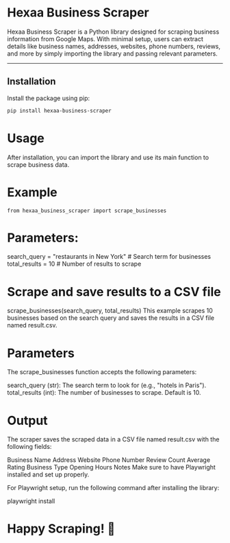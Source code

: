 # Hexaa Business Scraper

Hexaa Business Scraper is a Python library designed for scraping business information from Google Maps. With minimal setup, users can extract details like business names, addresses, websites, phone numbers, reviews, and more by simply importing the library and passing relevant parameters.

---

## Installation

Install the package using pip:

```bash
pip install hexaa-business-scraper
```

# Usage
After installation, you can import the library and use its main function to scrape business data.

# Example
```
from hexaa_business_scraper import scrape_businesses
```

# Parameters:
search_query = "restaurants in New York"  # Search term for businesses
total_results = 10  # Number of results to scrape

# Scrape and save results to a CSV file
scrape_businesses(search_query, total_results)
This example scrapes 10 businesses based on the search query and saves the results in a CSV file named result.csv.

# Parameters
The scrape_businesses function accepts the following parameters:

search_query (str): The search term to look for (e.g., "hotels in Paris").
total_results (int): The number of businesses to scrape. Default is 10.

# Output
The scraper saves the scraped data in a CSV file named result.csv with the following fields:

Business Name
Address
Website
Phone Number
Review Count
Average Rating
Business Type
Opening Hours
Notes
Make sure to have Playwright installed and set up properly.

For Playwright setup, run the following command after installing the library:


playwright install
# Happy Scraping! 🚀